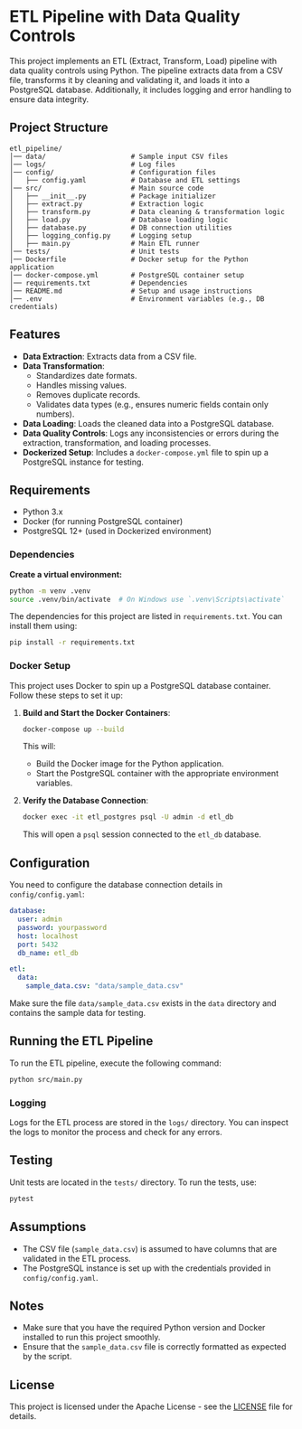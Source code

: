 # ETL Pipeline with Data Quality Controls

This project implements an ETL (Extract, Transform, Load) pipeline with data quality controls using Python. The pipeline extracts data from a CSV file, transforms it by cleaning and validating it, and loads it into a PostgreSQL database. Additionally, it includes logging and error handling to ensure data integrity.

## Project Structure

```
etl_pipeline/
│── data/                     # Sample input CSV files
│── logs/                     # Log files
│── config/                   # Configuration files
│   ├── config.yaml           # Database and ETL settings
│── src/                      # Main source code
│   ├── __init__.py           # Package initializer
│   ├── extract.py            # Extraction logic
│   ├── transform.py          # Data cleaning & transformation logic
│   ├── load.py               # Database loading logic
│   ├── database.py           # DB connection utilities
│   ├── logging_config.py     # Logging setup
│   ├── main.py               # Main ETL runner
│── tests/                    # Unit tests
│── Dockerfile                # Docker setup for the Python application
│── docker-compose.yml        # PostgreSQL container setup
│── requirements.txt          # Dependencies
│── README.md                 # Setup and usage instructions
│── .env                      # Environment variables (e.g., DB credentials)
```

## Features

- **Data Extraction**: Extracts data from a CSV file.
- **Data Transformation**:
  - Standardizes date formats.
  - Handles missing values.
  - Removes duplicate records.
  - Validates data types (e.g., ensures numeric fields contain only numbers).
- **Data Loading**: Loads the cleaned data into a PostgreSQL database.
- **Data Quality Controls**: Logs any inconsistencies or errors during the extraction, transformation, and loading processes.
- **Dockerized Setup**: Includes a `docker-compose.yml` file to spin up a PostgreSQL instance for testing.

## Requirements

- Python 3.x
- Docker (for running PostgreSQL container)
- PostgreSQL 12+ (used in Dockerized environment)

### Dependencies
**Create a virtual environment:**
   ```bash
   python -m venv .venv
   source .venv/bin/activate  # On Windows use `.venv\Scripts\activate`
   ```
The dependencies for this project are listed in `requirements.txt`. You can install them using:

```bash
pip install -r requirements.txt
```

### Docker Setup

This project uses Docker to spin up a PostgreSQL database container. Follow these steps to set it up:

1. **Build and Start the Docker Containers**:

   ```bash
   docker-compose up --build
   ```

   This will:
   - Build the Docker image for the Python application.
   - Start the PostgreSQL container with the appropriate environment variables.

2. **Verify the Database Connection**:

   ```bash
   docker exec -it etl_postgres psql -U admin -d etl_db
   ```

   This will open a `psql` session connected to the `etl_db` database.

## Configuration

You need to configure the database connection details in `config/config.yaml`:

```yaml
database:
  user: admin
  password: yourpassword
  host: localhost
  port: 5432
  db_name: etl_db

etl:
  data:
    sample_data.csv: "data/sample_data.csv"
```

Make sure the file `data/sample_data.csv` exists in the `data` directory and contains the sample data for testing.

## Running the ETL Pipeline

To run the ETL pipeline, execute the following command:

```bash
python src/main.py
```

### Logging

Logs for the ETL process are stored in the `logs/` directory. You can inspect the logs to monitor the process and check for any errors.

## Testing

Unit tests are located in the `tests/` directory. To run the tests, use:

```bash
pytest
```

## Assumptions

- The CSV file (`sample_data.csv`) is assumed to have columns that are validated in the ETL process.
- The PostgreSQL instance is set up with the credentials provided in `config/config.yaml`.

## Notes

- Make sure that you have the required Python version and Docker installed to run this project smoothly.
- Ensure that the `sample_data.csv` file is correctly formatted as expected by the script.

## License

This project is licensed under the Apache License - see the [LICENSE](LICENSE) file for details.

